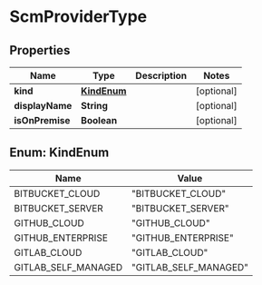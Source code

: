 

# ScmProviderType


## Properties

| Name | Type | Description | Notes |
|------------ | ------------- | ------------- | -------------|
|**kind** | [**KindEnum**](#KindEnum) |  |  [optional] |
|**displayName** | **String** |  |  [optional] |
|**isOnPremise** | **Boolean** |  |  [optional] |



## Enum: KindEnum

| Name | Value |
|---- | -----|
| BITBUCKET_CLOUD | &quot;BITBUCKET_CLOUD&quot; |
| BITBUCKET_SERVER | &quot;BITBUCKET_SERVER&quot; |
| GITHUB_CLOUD | &quot;GITHUB_CLOUD&quot; |
| GITHUB_ENTERPRISE | &quot;GITHUB_ENTERPRISE&quot; |
| GITLAB_CLOUD | &quot;GITLAB_CLOUD&quot; |
| GITLAB_SELF_MANAGED | &quot;GITLAB_SELF_MANAGED&quot; |



